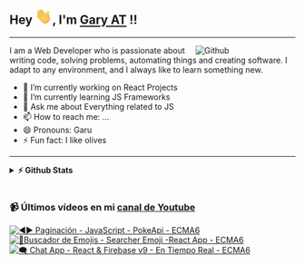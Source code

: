 ## Hey <img src="https://raw.githubusercontent.com/parth-27/parth-27/master/Hi.gif" width="30px">, I'm [Gary AT](https://github.com/garu2) !!

</h2>

<hr/>
<img width="35%" align="right" alt="Github" src="https://user-images.githubusercontent.com/48678280/88862734-4903af80-d201-11ea-968b-9c939d88a37c.gif" />

I am a Web Developer who is passionate about writing code, solving problems, automating things and creating software. I adapt to any environment, and I always like to learn something new.
- 🔭 I’m currently working on React Projects
- 🌱 I’m currently learning JS Frameworks
- 💬 Ask me about Everything related to JS
- 📫 How to reach me: ...
- 😄 Pronouns: Garu
- ⚡ Fun fact: I like olives
<hr/>

<details>	
  <summary><b>⚡ Github Stats</b></summary>

  <br />
  <img height="180em" src="https://github-readme-stats.vercel.app/api?username=garu2&show_icons=true&hide_border=true&&count_private=true&include_all_commits=true" />
  <img height="180em" src="https://github-readme-stats.vercel.app/api/top-langs/?username=garu2&exclude_repo=KNN-Image-Classification&show_icons=true&hide_border=true&layout=compact&langs_count=8"/>
</details>
<br/>

### 📹 Últimos vídeos en mi [canal de Youtube](https://www.youtube.com/channel/UC1RSlIlxEmpuN6PUplzXpNw?sub_confirmation=1)

<a href='https://youtu.be/LQMoVAhzWSI' target='_blank'>
    <img width='30%' src='https://img.youtube.com/vi/LQMoVAhzWSI/mqdefault.jpg' alt='◀️▶️ Paginación - JavaScript - PokeApi - ECMA6' />
</a>
<a href='https://youtu.be/mhDQvSHv5RY' target='_blank'>
    <img width='30%' src='https://img.youtube.com/vi/mhDQvSHv5RY/mqdefault.jpg' alt='🧐Buscador de Emojis - Searcher Emoji -React App - ECMA6' />
</a>
<a href='https://youtu.be/8tZWY7zVHLU' target='_blank'>
    <img width='30%' src='https://img.youtube.com/vi/8tZWY7zVHLU/mqdefault.jpg' alt='🗨 Chat App - React & Firebase v9 - En  Tiempo Real - ECMA6' />
</a>